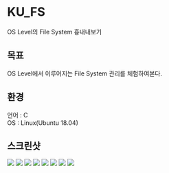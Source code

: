 # KU_FS
OS Level의 File System 흉내내보기

## 목표
OS Level에서 이루어지는 File System 관리를 체험하여본다.<br>

## 환경
언어 : C<br>
OS : Linux(Ubuntu 18.04)<br>

## 스크린샷
<img src = "https://user-images.githubusercontent.com/50845305/122423254-bf9bce00-cfc8-11eb-86f9-bc507151d8bd.PNG">
<img src = "https://user-images.githubusercontent.com/50845305/122423265-c1659180-cfc8-11eb-90d8-efcdf8d8cfd6.PNG">
<img src = "https://user-images.githubusercontent.com/50845305/122423281-c3c7eb80-cfc8-11eb-8343-fe0557b0b42e.PNG">
<img src = "https://user-images.githubusercontent.com/50845305/122423289-c591af00-cfc8-11eb-92cf-b2119edf3ce9.PNG">
<img src = "https://user-images.githubusercontent.com/50845305/122423304-c6c2dc00-cfc8-11eb-93ff-a18c9d9a15ea.PNG">
<img src = "https://user-images.githubusercontent.com/50845305/122423310-c88c9f80-cfc8-11eb-8a25-c204f19f8668.PNG">
<img src = "https://user-images.githubusercontent.com/50845305/122423314-c9253600-cfc8-11eb-97ae-a7c1e91efe7b.PNG">
<img src = "https://user-images.githubusercontent.com/50845305/122423319-ca566300-cfc8-11eb-9cfa-53811132777d.PNG">